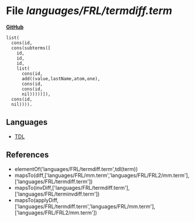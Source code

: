# File _languages/FRL/termdiff.term_
**[GitHub](https://github.com/softlang/yas/blob/master/languages/FRL/termdiff.term)**
```
list(
  cons(id,
  cons(subterms([
    id,
    id,
    id,
    list(
      cons(id,
      add((value,lastName,atom,one),
      cons(id,
      cons(id,
      nil)))))]),
  cons(id,
  nil)))).
```

## Languages
* [TDL](../languages/TDL.md)

## References
* elementOf('languages/FRL/termdiff.term',tdl(term))
* mapsTo(diff,['languages/FRL/mm.term','languages/FRL/FRL2/mm.term'],['languages/FRL/termdiff.term'])
* mapsTo(invDiff,['languages/FRL/termdiff.term'],['languages/FRL/terminvdiff.term'])
* mapsTo(applyDiff,['languages/FRL/termdiff.term','languages/FRL/mm.term'],['languages/FRL/FRL2/mm.term'])
